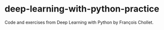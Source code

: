# deep-learning-with-python-practice
Code and exercises from Deep Learning with Python by François Chollet.
